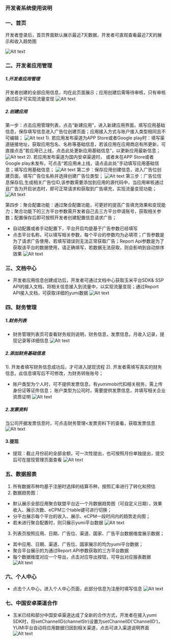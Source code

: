 ### 开发者系统使用说明

### 一、首页
开发者登录后，首页界面默认展示最近7天数据，开发者可直观查看最近7天的展示和收入趋势图

![Alt text](./QQ20180717-0.png)
### 二、开发者应用管理
##### 1.开发者应用管理
开发者创建的全部应用信息，均在此页面展示；应用创建后需等待审核，只有审核通过后才可实现流量变现
![Alt text](./1527670207604.png)

##### 2.创建应用
第一步：点击应用管理列表，点击“新建应用”，进入新建应用界面，填写应用基础信息，保存填写信息进入广告位创建页面；应用接入方式与账户接入类型相同且不可编辑；
![Alt text](./EB32179AE21C5C80566E99D35519DDB0.jpg)
  1). 若应用发布渠道为APP Store或者Google play时：填写渠道链接地址，获取应用包名、名称等基础信息，若该应用在应用商店有所更新，可直接点击“若应用已上线，点击此处更新应用基础信息”，以更新应用最新信息；
   ![Alt text](./82AF3AD4-6E45-44AA-940A-0BE6E998A396.png)
  2). 若应用发布渠道为国内安卓渠道时， 或者未在APP Store或者Google play未发布，可点击“若应用未上线，请点击此处”手动填写应用基础信息；填写应用基础信息；
![Alt text](./82AF3AD4-6E45-44AA-940A-0BE6E998A396.png)
第二步：保存应用创建信息，进入广告位创建页面，填写广告位名称并选择创建广告位类型；
![Alt text](./449F5EECDCE1A0C795217A6DA8603B0E.jpg)
第三步：广告位信息保存后,生成相关广告位ID,该参数需要添加到应用的源代码中，当应用审核通过且广告为开启状态时，即可正常请求和获取到广告填充，实现流量变现功能；
![Alt text](./BD27048362342799473EDEC57655F2C2.jpg)

第四步：聚合配置功能：通过聚合配置功能，可更好的提高广告填充效果和变现能力；聚合功能下的三方平台参数需开发者自己去三方平台申请账号，获取相关参数；配置保存后即可按照开发者创建配置信息请求广告；
 - 自动配置或者手动配置下，平台开启均是基于广告参数已经填写
 -  点击平台名称，可以填写相关参数，每个平台的参数均为必填项；广告参数是为了请求广告使用，若填写错误则无法正常获取广告；Report  Api参数是为了获取该平台的数据使用，请正确填写，若数据无法获取，则会影响到自动排序效果
![Alt text](./F8EC7AFBF8EC953B68C2363AED9C15A4.jpg)

### 三、文档中心
- 开发者应用信息创建成功后，开发者可通过文档中心获取玉米平台SDK& SSP API的接入文档，将相关信息接入到流量中，以实现流量变现；通过Report API接入文档，可获取详细的yumi数据
![Alt text](./75061796D414ECA0078AE5B948C86B20.jpg)

### 四、财务管理
##### 1.财务列表
- 财务管理列表页可查看财务规则说明，财务信息，发票信息，月收入记录，提现记录等详细信息
![Alt text](./1527675785533.png)

##### 2.添加财务基础信息
1). 开发者填写财务信息成功后，才可进入提现流程
2). 开发者需填写真实的财务信息，此信息填写后不可修改，为财务转账账号；
- 账户类型为个人时，可不提供发票信息，有yumimobi代扣相关税务，需上传身份证等证件信息； 账户类型为公司时，需要提供发票信息，并填写相关企业资质证明
![Alt text](./1526472745256.png)
##### 2.发票资料
当公司开据发票信息时，可点击财务管理<发票资料下的查看，获取发票信息
![Alt text](./1527671911432.png)
#### 3.提现
- 提现：截止月份前的全部金额，可一次性提出，也可按照月份单独提出，提交后可在提现管理页面查看
 ![Alt text](./233.jpg)


### 五、数据报表
1. 所有数据币种均基于注册时选择的结算币种，按照汇率进行了转化和预估
2. 数据趋势图：
- 默认展示全部应用聚合联盟平台近一个月数据趋势图（可自定义日期），效果收入、展示次数、eCPM三个table键可进行切换；
- 分平台展示每个平台的收入、展示、eCPM一段时间内的趋势走向图；
- 若未进行聚合配置时，则只展示yumi平台数据
![Alt text](./190193F98722607651DE6EFE0A5B5DDD.jpg)

3. 列表页按照应用、日期、广告位、渠道、国家、广告平台数据维度展示数据；
- 其中应用、日期、渠道、广告位、国家展示的均为yumi平台数据；
- 聚合平台展示的为通过Report API参数获取的三方平台数据
- 每个数据维度对应一个导出，点击对应导出按钮，可导出对应报表数据
![Alt text](.//3AC129AA-A6FC-4448-A6D3-348A6A4FF6BF.png)


### 六、个人中心
- 点击个人中心，进入个人中心页面，此部分信息为注册时填写信息
![Alt text](./1527671876488.png)

### 七、中国安卓渠道合作
- 玉米已经和部分中国安卓渠道达成了全新的合作方式，开发者在接入yumi SDK时，将setChannelID(channelStr)设置为setChannelID(‘ChannelID’)，YUMI平台自动将应用数据归因到相关渠道，点击可进入渠道说明界面
![Alt text](./1527672048192.png)


